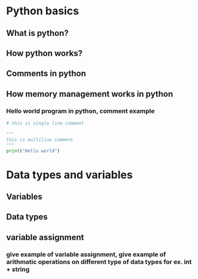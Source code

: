 # Python basics

## What is python?
## How python works?
## Comments in python 
## How memory management works in python


### Hello world program in python, comment example
```python
# this is single line comment

"""
this is multiline comment
"""
print("Hello world")
```


# Data types and variables
## Variables
## Data types
## variable assignment

### give example of variable assignment, give example of arithmatic operations on different type of data types for ex. int + string

